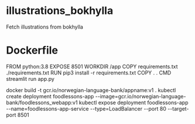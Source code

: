 # illustrations_bokhylla
Fetch illustrations from bokhylla



# Dockerfile
FROM python:3.8
EXPOSE 8501
WORKDIR /app
COPY requirements.txt ./requirements.txt
RUN pip3 install -r requirements.txt
COPY . .
CMD streamlit run app.py

docker build -t gcr.io/norwegian-language-bank/appname:v1 .
kubectl create deployment foodlessons-app --image=gcr.io/norwegian-language-bank/foodlessons_webapp:v1
kubectl expose deployment foodlessons-app --name=foodlessons-app-service --type=LoadBalancer --port 80 --target-port 8501
